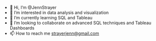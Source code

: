 - 👋 Hi, I’m @JennStrayer
- 👀 I’m interested in data analysis and visualization
- 🌱 I’m currently learning SQL and Tableau
- 💞️ I’m looking to collaborate on advanced SQL techniques and Tableau Dashboards
- 📫 How to reach me strayerjenn@gmail.com

<!---
JennStrayer/JennStrayer is a ✨ special ✨ repository because its `README.md` (this file) appears on your GitHub profile.
You can click the Preview link to take a look at your changes.
--->
